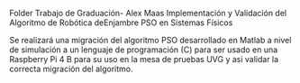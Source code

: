 Folder Trabajo de Graduación- Alex Maas
Implementación y Validación del Algoritmo de Robótica deEnjambre PSO en Sistemas Físicos

Se realizará una migración del algoritmo PSO desarrollado en Matlab a nivel de simulación a un lenguaje de programación (C) para ser usado en una Raspberry Pi 4 B para su uso en la mesa de pruebas UVG y asi validar la correcta migración del algoritmo. 